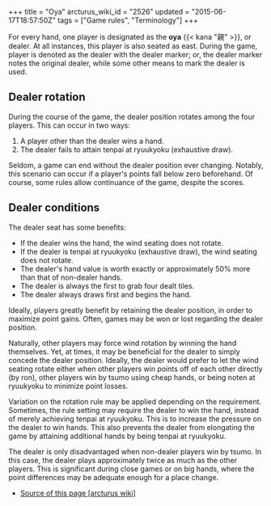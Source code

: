 +++
title = "Oya"
arcturus_wiki_id = "2526"
updated = "2015-06-17T18:57:50Z"
tags = ["Game rules", "Terminology"]
+++

For every hand, one player is designated as the **oya** {{< kana "親" >}}, or dealer. At all
instances, this player is also seated as east. During the game, player is denoted as the dealer with
the dealer marker; or, the dealer marker notes the original dealer, while some other means to mark
the dealer is used.

## Dealer rotation

During the course of the game, the dealer position rotates among the four players. This can occur in
two ways:

1.  A player other than the dealer wins a hand.
2.  The dealer fails to attain tenpai at ryuukyoku (exhaustive draw).

Seldom, a game can end without the dealer position ever changing. Notably, this scenario can occur
if a player's points fall below zero beforehand. Of course, some rules allow continuance of the
game, despite the scores.

## Dealer conditions

The dealer seat has some benefits:

- If the dealer wins the hand, the wind seating does not rotate.
- If the dealer is tenpai at ryuukyoku (exhaustive draw), the wind seating does not rotate.
- The dealer's hand value is worth exactly or approximately 50% more than that of non-dealer hands.
- The dealer is always the first to grab four dealt tiles.
- The dealer always draws first and begins the hand.

Ideally, players greatly benefit by retaining the dealer position, in order to maximize point gains.
Often, games may be won or lost regarding the dealer position.

Naturally, other players may force wind rotation by winning the hand themselves. Yet, at times, it
may be beneficial for the dealer to simply concede the dealer position. Ideally, the dealer would
prefer to let the wind seating rotate either when other players win points off of each other
directly (by ron), other players win by tsumo using cheap hands, or being noten at ryuukyoku to
minimize point losses.

Variation on the rotation rule may be applied depending on the requirement. Sometimes, the rule
setting may require the dealer to win the hand, instead of merely achieving tenpai at ryuukyoku.
This is to increase the pressure on the dealer to win hands. This also prevents the dealer from
elongating the game by attaining additional hands by being tenpai at ryuukyoku.

The dealer is only disadvantaged when non-dealer players win by tsumo. In this case, the dealer
plays approximately twice as much as the other players. This is significant during close games or on
big hands, where the point differences may be adequate enough for a place change.

- [Source of this page [arcturus wiki]](http://arcturus.su/wiki/Oya)
